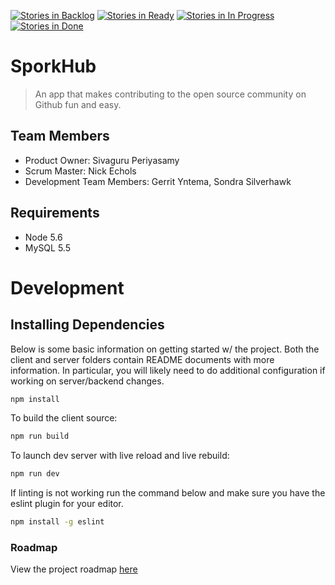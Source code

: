 [![Stories in Backlog](https://badge.waffle.io/acrobatic-spork/SporkHub.svg?label=Backlog&title=Backlog)](http://waffle.io/acrobatic-spork/SporkHub)
[![Stories in Ready](https://badge.waffle.io/acrobatic-spork/SporkHub.svg?label=ready&title=Ready)](http://waffle.io/acrobatic-spork/SporkHub)
[![Stories in In Progress](https://badge.waffle.io/acrobatic-spork/SporkHub.svg?label=In%20Progress&title=In%20Progress)](http://waffle.io/acrobatic-spork/SporkHub)
[![Stories in Done](https://badge.waffle.io/acrobatic-spork/SporkHub.svg?label=Done&title=Done)](http://waffle.io/acrobatic-spork/SporkHub)

# SporkHub

> An app that makes contributing to the open source community on Github fun and easy.  

## Team Members  

- Product Owner: Sivaguru Periyasamy
- Scrum Master: Nick Echols
- Development Team Members: Gerrit Yntema, Sondra Silverhawk
  

## Requirements  

- Node 5.6  
- MySQL 5.5  

# Development

## Installing Dependencies
Below is some basic information on getting started w/ the project.  Both the client and server folders
contain README documents with more information.  In particular, you will likely need to do additional configuration if
working on server/backend changes.

```sh
npm install
```

To build the client source:    

```sh
npm run build  
```

To launch dev server with live reload and live rebuild:  

```sh
npm run dev  
```

If linting is not working run the command below and make sure you have the eslint plugin for your editor.  

```sh
npm install -g eslint  
```

### Roadmap

View the project roadmap [here](https://github.com/DapperArgentina/DapperArgentina/issues)

